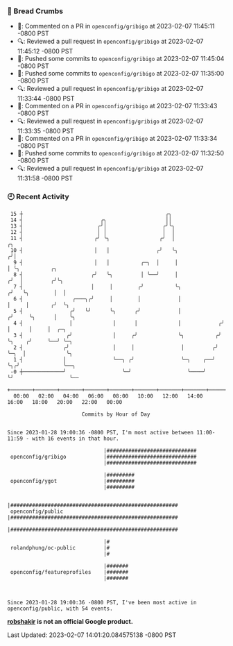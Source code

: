 ### 🍞 Bread Crumbs

 * 💬: Commented on a PR in  `openconfig/gribigo` at 2023-02-07 11:45:11 -0800 PST
 * 🔍: Reviewed a pull request in  `openconfig/gribigo` at 2023-02-07 11:45:12 -0800 PST
 * 🚢: Pushed some commits to `openconfig/gribigo` at 2023-02-07 11:45:04 -0800 PST
 * 🚢: Pushed some commits to `openconfig/gribigo` at 2023-02-07 11:35:00 -0800 PST
 * 🔍: Reviewed a pull request in  `openconfig/gribigo` at 2023-02-07 11:33:44 -0800 PST
 * 💬: Commented on a PR in  `openconfig/gribigo` at 2023-02-07 11:33:43 -0800 PST
 * 🔍: Reviewed a pull request in  `openconfig/gribigo` at 2023-02-07 11:33:35 -0800 PST
 * 💬: Commented on a PR in  `openconfig/gribigo` at 2023-02-07 11:33:34 -0800 PST
 * 🚢: Pushed some commits to `openconfig/gribigo` at 2023-02-07 11:32:50 -0800 PST
 * 🔍: Reviewed a pull request in  `openconfig/gribigo` at 2023-02-07 11:31:58 -0800 PST

### 🕘 Recent Activity
```
 15 ┼                                              ╭╮
 14 ┤                         ╭╮                   ││
 13 ┤                        ╭╯│                  ╭╯╰╮
 12 ┤                        │ │                  │  │
 11 ┤                       ╭╯ ╰╮                ╭╯  │                   ╭╮
 10 ┤                       │   │               ╭╯   ╰╮                 ╭╯│
  9 ┤                       │   │          ╭─╮  │     │                 │ ╰╮          ╭╮
  8 ┤                      ╭╯   ╰╮         │ ╰──╯     │                ╭╯  │         ╭╯╰╮
  7 ┤                      │     │        ╭╯          ╰╮              ╭╯   ╰╮        │  │
  6 ┤                ╭───╮╭╯     │        │            │              │     │       ╭╯  ╰╮
  5 ┤               ╭╯   ╰╯      ╰╮      ╭╯            │             ╭╯     ╰╮      │    ╰╮
  4 ┤               │             │      │             │            ╭╯       │      │     │  ╭─╮
  3 ┤              ╭╯             │     ╭╯             ╰╮          ╭╯        ╰╮    ╭╯     ╰──╯ ╰─╮
  2 ┤             ╭╯              │     │               │         ╭╯          ╰─╮  │             ╰╮
  1 ┤             │               ╰──╮ ╭╯               ╰─╮    ╭──╯             ╰╮╭╯              ╰──╮
 -0 ┼─────────────╯                  ╰─╯                  ╰────╯                 ╰╯                  ╰──
    +───────+───────+───────+───────+───────+───────+───────+───────+───────+───────+───────+───────+────
  00:00   02:00   04:00   06:00   08:00   10:00   12:00   14:00   16:00   18:00   20:00   22:00   00:00   

						Commits by Hour of Day


Since 2023-01-28 19:00:36 -0800 PST, I'm most active between 11:00-11:59 - with 16 events in that hour.

```



```
                               |#############################
 openconfig/gribigo            |#############################
                               |#############################

                               |#########
 openconfig/ygot               |#########
                               |#########

                               |######################################################
 openconfig/public             |######################################################
                               |######################################################

                               |#
 rolandphung/oc-public         |#
                               |#

                               |#######
 openconfig/featureprofiles    |#######
                               |#######



Since 2023-01-28 19:00:36 -0800 PST, I've been most active in openconfig/public, with 54 events.

```
**[robshakir](mailto:robjs@google.com) is not an official Google product.**  


Last Updated: 2023-02-07 14:01:20.084575138 -0800 PST
